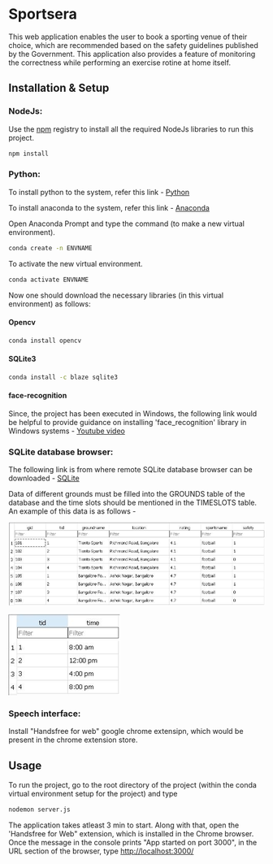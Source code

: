 # Sportsera

This web application enables the user to book a sporting venue of their choice, which are recommended based on the safety guidelines published by the Government. This application also provides a feature of monitoring the correctness while performing an exercise rotine at home itself.
## Installation & Setup

### NodeJs: 
Use the [npm](https://docs.npmjs.com/downloading-and-installing-node-js-and-npm) registry to install all the required NodeJs libraries to run this project.

```bash
npm install
```

### Python:
To install python to the system, refer this link - [Python](https://www.python.org/downloads/)

To install anaconda to the system, refer this link - [Anaconda](https://docs.anaconda.com/anaconda/install/)

Open Anaconda Prompt and type the command (to make a new virtual environment). 

```bash
conda create -n ENVNAME
```

To activate the new virtual environment.

```bash
conda activate ENVNAME
```
Now one should download the necessary libraries (in this virtual environment) as follows:

#### Opencv
```bash
conda install opencv
```

#### SQLite3
```bash
conda install -c blaze sqlite3
```

#### face-recognition
Since, the project has been executed in Windows, the following link would be helpful to provide guidance on installing 'face_recognition' library in Windows systems - [Youtube video](https://youtu.be/xaDJ5xnc8dc)

### SQLite database browser:
The following link is from where remote SQLite database browser can be downloaded - [SQLite](https://sqlitebrowser.org/dl/)

Data of different grounds must be filled into the GROUNDS table of the database and the time slots should be mentioned in the TIMESLOTS table. An example of this data is as follows -

![Alt Text](/public/images/Capture1.jpg)

![Alt Text](/public/images/Capture2.jpg)

### Speech interface:
Install "Handsfree for web" google chrome extensipn, which would be present in the chrome extension store.


## Usage
To run the project, go to the root directory of the project (within the conda virtual environment setup for the project) and type
```bash
nodemon server.js
```
The application takes atleast 3 min to start. Along with that, open the 'Handsfree for Web" extension, which is installed in the Chrome browser.
Once the message in the console prints "App started on port 3000", in the URL section of the browser, type [http://localhost:3000/](http://localhost:3000/)
